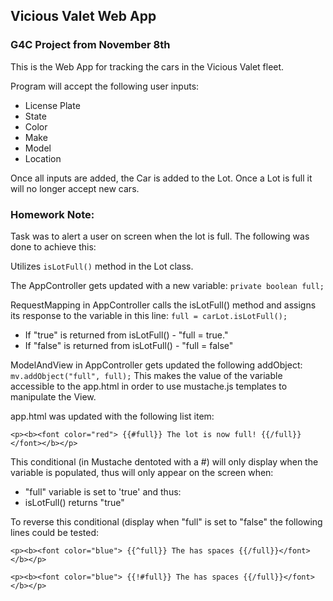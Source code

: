 ## Vicious Valet Web App

### G4C Project from November 8th

This is the Web App for tracking the cars in the Vicious Valet fleet.

Program will accept the following user inputs:
* License Plate
* State
* Color
* Make
* Model
* Location

Once all inputs are added, the Car is added to the Lot. Once a Lot is full it will no longer accept new cars.

### Homework Note:

Task was to alert a user on screen when the lot is full. The following was done to achieve this:

Utilizes `isLotFull()` method in the Lot class.

The AppController gets updated with a new variable: `private boolean full;`

RequestMapping in AppController calls the isLotFull() method and assigns its response to the variable in this line: `full = carLot.isLotFull();` 

* If "true" is returned from isLotFull() - "full = true." 
* If "false" is returned from isLotFull() - "full = false" 

ModelAndView in AppController gets updated the following addObject: `mv.addObject("full", full);` This makes the value of the variable accessible to the app.html in order to use mustache.js templates to manipulate the View.

app.html was updated with the following list item:

`<p><b><font color="red"> {{#full}} The lot is now full! {{/full}}</font></b></p>`

This conditional (in Mustache dentoted with a #) will only display when the variable is populated, thus will only appear on the screen when:

* "full" variable is set to 'true' and thus:
* isLotFull() returns "true"

To reverse this conditional (display when "full" is set to "false" the following lines could be tested:

`<p><b><font color="blue"> {{^full}} The has spaces {{/full}}</font></b></p>`

`<p><b><font color="blue"> {{!#full}} The has spaces {{/full}}</font></b></p>`
